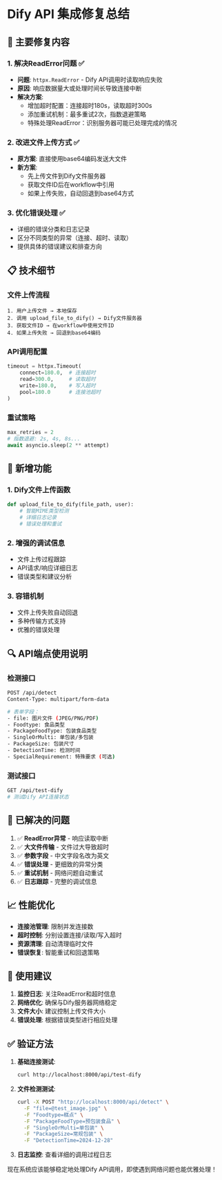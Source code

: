 # Dify API 集成修复总结

## 🔧 主要修复内容

### 1. **解决ReadError问题** ✅
- **问题**: `httpx.ReadError` - Dify API调用时读取响应失败
- **原因**: 响应数据量大或处理时间长导致连接中断
- **解决方案**:
  - 增加超时配置：连接超时180s，读取超时300s
  - 添加重试机制：最多重试2次，指数退避策略
  - 特殊处理ReadError：识别服务器可能已处理完成的情况

### 2. **改进文件上传方式** ✅
- **原方案**: 直接使用base64编码发送大文件
- **新方案**: 
  - 先上传文件到Dify文件服务器
  - 获取文件ID后在workflow中引用
  - 如果上传失败，自动回退到base64方式

### 3. **优化错误处理** ✅
- 详细的错误分类和日志记录
- 区分不同类型的异常（连接、超时、读取）
- 提供具体的错误建议和排查方向

## 📋 技术细节

### 文件上传流程
```
1. 用户上传文件 → 本地保存
2. 调用 upload_file_to_dify() → Dify文件服务器
3. 获取文件ID → 在workflow中使用文件ID
4. 如果上传失败 → 回退到base64编码
```

### API调用配置
```python
timeout = httpx.Timeout(
    connect=180.0,  # 连接超时
    read=300.0,     # 读取超时 
    write=180.0,    # 写入超时
    pool=180.0      # 连接池超时
)
```

### 重试策略
```python
max_retries = 2
# 指数退避: 2s, 4s, 8s...
await asyncio.sleep(2 ** attempt)
```

## 🚀 新增功能

### 1. **Dify文件上传函数**
```python
def upload_file_to_dify(file_path, user):
    # 智能MIME类型检测
    # 详细日志记录
    # 错误处理和重试
```

### 2. **增强的调试信息**
- 文件上传过程跟踪
- API请求/响应详细日志
- 错误类型和建议分析

### 3. **容错机制**
- 文件上传失败自动回退
- 多种传输方式支持
- 优雅的错误处理

## 🔍 API端点使用说明

### 检测接口
```bash
POST /api/detect
Content-Type: multipart/form-data

# 表单字段：
- file: 图片文件 (JPEG/PNG/PDF)
- Foodtype: 食品类型
- PackageFoodType: 包装食品类型
- SingleOrMulti: 单包装/多包装
- PackageSize: 包装尺寸
- DetectionTime: 检测时间
- SpecialRequirement: 特殊要求 (可选)
```

### 测试接口
```bash
GET /api/test-dify
# 测试Dify API连接状态
```

## 🐛 已解决的问题

1. ✅ **ReadError异常** - 响应读取中断
2. ✅ **大文件传输** - 文件过大导致超时
3. ✅ **参数字段** - 中文字段名改为英文
4. ✅ **错误处理** - 更细致的异常分类
5. ✅ **重试机制** - 网络问题自动重试
6. ✅ **日志跟踪** - 完整的调试信息

## 📈 性能优化

- **连接池管理**: 限制并发连接数
- **超时控制**: 分别设置连接/读取/写入超时
- **资源清理**: 自动清理临时文件
- **错误恢复**: 智能重试和回退策略

## 🎯 使用建议

1. **监控日志**: 关注ReadError和超时信息
2. **网络优化**: 确保与Dify服务器网络稳定
3. **文件大小**: 建议控制上传文件大小
4. **错误处理**: 根据错误类型进行相应处理

## ✅ 验证方法

1. **基础连接测试**:
   ```bash
   curl http://localhost:8000/api/test-dify
   ```

2. **文件检测测试**:
   ```bash
   curl -X POST "http://localhost:8000/api/detect" \
     -F "file=@test_image.jpg" \
     -F "Foodtype=糕点" \
     -F "PackageFoodType=预包装食品" \
     -F "SingleOrMulti=单包装" \
     -F "PackageSize=常规包装" \
     -F "DetectionTime=2024-12-28"
   ```

3. **日志监控**: 查看详细的调用过程日志

现在系统应该能够稳定地处理Dify API调用，即使遇到网络问题也能优雅处理！
